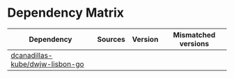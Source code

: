 # Dependency Matrix

Dependency | Sources | Version | Mismatched versions
---------- | ------- | ------- | -------------------
[dcanadillas-kube/dwjw-lisbon-go](https://github.com/dcanadillas-kube/dwjw-lisbon-go.git) |  | []() | 

